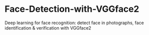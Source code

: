# Face-Detection-with-VGGface2
Deep learning for face recognition: detect face in photographs, face identification &amp; verification with VGGface2
